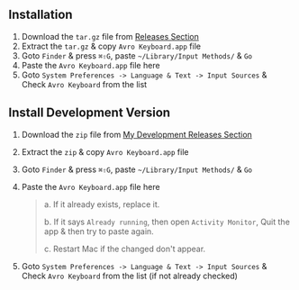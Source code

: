 Installation
------------

1. Download the `tar.gz` file from [Releases Section](https://github.com/torifat/iAvro/releases)
2. Extract the `tar.gz` & copy `Avro Keyboard.app` file
3. Goto `Finder` & press `⌘⇧G`, paste `~/Library/Input Methods/` & `Go`
4. Paste the `Avro Keyboard.app` file here
5. Goto `System Preferences -> Language & Text -> Input Sources` & Check `Avro Keyboard` from the list

Install Development Version
---------------------------
1. Download the `zip` file from [My Development Releases Section](https://github.com/fayazmiraz/iAvro/releases)
2. Extract the `zip` & copy `Avro Keyboard.app` file
3. Goto `Finder` & press `⌘⇧G`, paste `~/Library/Input Methods/` & `Go`
4. Paste the `Avro Keyboard.app` file here

    > a. If it already exists, replace it.
    >
    > b. If it says `Already running`, then open `Activity Monitor`, Quit the app & then try to paste again.
    >
    > c. Restart Mac if the changed don't appear.

5. Goto `System Preferences -> Language & Text -> Input Sources` & Check `Avro Keyboard` from the list (if not already checked)
